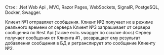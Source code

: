 Стэк : .Net Web Api , MVC, Razor Pages, WebSockets, SignalR, PostgeSQL, Docker, Swagger.

Клиент №1 отправляет сообщения.
Клиент №2 получает их в режиме реального времени от сервера
Клиент №3 запрашивает от сервера сообщения по Rest Api (также есть swagger по ссылке docs)
Сервер получает сообщения от Клиента #1 , возвращает ему результат добавления сообщения в БД и ретранслирует это сообщение Клиенту №2.

